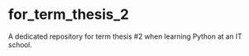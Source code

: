 # for_term_thesis_2
A dedicated repository for term thesis #2 when learning Python at an IT school.
